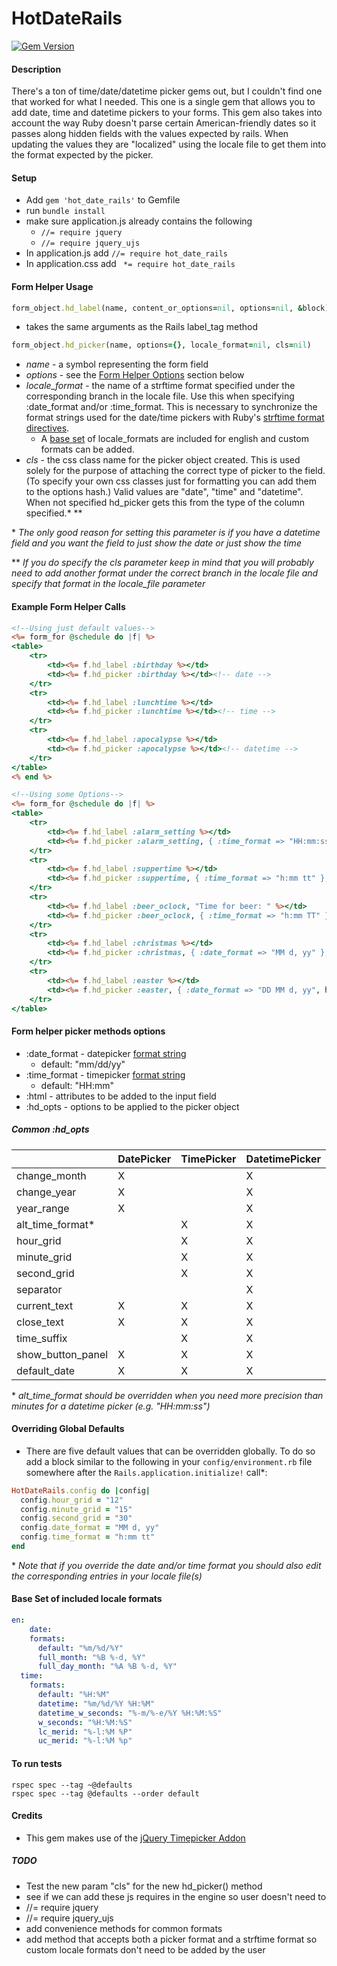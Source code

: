 # HotDateRails #
[![Gem Version](https://badge.fury.io/rb/hot_date_rails.svg)](http://badge.fury.io/rb/hot_date_rails)

#### Description ####
There's a ton of time/date/datetime picker gems out, but I couldn't find one that worked for what I needed. This one is a single gem that allows you to add date, time and datetime pickers to your forms. This gem also takes into account the way Ruby doesn't parse certain American-friendly dates so it passes along hidden fields with the values expected by rails. When updating the values they are "localized" using the locale file to get them into the format expected by the picker. 

#### Setup ####
- Add `gem 'hot_date_rails'` to Gemfile
- run `bundle install`
- make sure application.js already contains the following
  - `//= require jquery`
  - `//= require jquery_ujs`
- In application.js add `//= require hot_date_rails`
- In application.css add ` *= require hot_date_rails`

#### Form Helper Usage ####
```ruby
form_object.hd_label(name, content_or_options=nil, options=nil, &block)
```
- takes the same arguments as the Rails label_tag method

```ruby
form_object.hd_picker(name, options={}, locale_format=nil, cls=nil)
```
- *name* - a symbol representing the form field
- *options* - see the [Form Helper Options](#fho) section below
- *locale_format* - the name of a strftime format specified under the corresponding branch in the locale file. Use this when specifying :date_format and/or :time_format. This is necessary to synchronize the format strings used for the date/time pickers with Ruby's [strftime format directives](http://apidock.com/ruby/DateTime/strftime).
	- A [base set](#locales) of locale_formats are included for english and custom formats can be added.
- *cls* - the css class name for the picker object created. This is used solely for the purpose of attaching the correct type of picker to the field. (To specify your own css classes just for formatting you can add them to the options hash.) Valid values are "date", "time" and "datetime". When not specified hd_picker gets this from the type of the column specified.\* \*\*

\* *The only good reason for setting this parameter is if you have a datetime field and you want the field to just show the date or just show the time*

\*\* *If you do specify the cls parameter keep in mind that you will probably need to add another format under the correct branch in the locale file and specify that format in the locale_file parameter*

#### Example Form Helper Calls ####
```RHTML
<!--Using just default values-->
<%= form_for @schedule do |f| %>
<table>
	<tr>
		<td><%= f.hd_label :birthday %></td>
		<td><%= f.hd_picker :birthday %></td><!-- date -->
	</tr>
	<tr>
		<td><%= f.hd_label :lunchtime %></td>
		<td><%= f.hd_picker :lunchtime %></td><!-- time -->
	</tr>
	<tr>
		<td><%= f.hd_label :apocalypse %></td>
		<td><%= f.hd_picker :apocalypse %></td><!-- datetime -->
	</tr>
</table>
<% end %>
```

```RHTML
<!--Using some Options-->
<%= form_for @schedule do |f| %>
<table>
	<tr>
		<td><%= f.hd_label :alarm_setting %></td>
		<td><%= f.hd_picker :alarm_setting, { :time_format => "HH:mm:ss", :hd_opts => { :hour_grid => "12" } }, :w_seconds %></td>
	</tr>
	<tr>
		<td><%= f.hd_label :suppertime %></td>
		<td><%= f.hd_picker :suppertime, { :time_format => "h:mm tt" }, :lc_merid %></td>
	</tr>
	<tr>
		<td><%= f.hd_label :beer_oclock, "Time for beer: " %></td>
		<td><%= f.hd_picker :beer_oclock, { :time_format => "h:mm TT" }, :uc_merid %></td>
	</tr>
	<tr>
		<td><%= f.hd_label :christmas %></td>
		<td><%= f.hd_picker :christmas, { :date_format => "MM d, yy" }, :full_month %></td>
	</tr>
	<tr>
		<td><%= f.hd_label :easter %></td>
		<td><%= f.hd_picker :easter, { :date_format => "DD MM d, yy", html: { style: "width: 200px;", data: { microdata: "a value" } } }, :full_day_month %></td>
	</tr>
</table>
```

#### <a name="fho"></a>Form helper picker methods options ####
- :date_format - datepicker [format string](http://api.jqueryui.com/datepicker/)
	- default: "mm/dd/yy"
- :time_format - timepicker [format string](http://trentrichardson.com/examples/timepicker/)
	- default: "HH:mm"
- :html - attributes to be added to the input field
- :hd_opts - options to be applied to the picker object

##### Common :hd_opts
|                   | DatePicker | TimePicker | DatetimePicker |
| --------------    | ---------- | ---------- | -------------- |
| change_month      |     X      |            |       X        |
| change_year       |     X      |            |       X        |
| year_range        |     X      |            |       X        |
| alt_time_format*  |            |     X      |       X        |
| hour_grid         |            |     X      |       X        |
| minute_grid       |            |     X      |       X        |
| second_grid       |            |     X      |       X        |
| separator         |            |            |       X        |
| current_text      |     X      |     X      |       X        |
| close_text        |     X      |     X      |       X        |
| time_suffix       |            |     X      |       X        |
| show_button_panel |     X      |     X      |       X        |
| default_date      |     X      |     X      |       X        |



\* *alt_time_format should be overridden when you need more precision than minutes for a datetime picker (e.g. "HH:mm:ss")*

#### Overriding Global Defaults ####
- There are five default values that can be overridden globally. To do so add a block similar to the following in your `config/environment.rb` file somewhere after the `Rails.application.initialize!` call\*:
```ruby
HotDateRails.config do |config|
  config.hour_grid = "12"
  config.minute_grid = "15"
  config.second_grid = "30"
  config.date_format = "MM d, yy"
  config.time_format = "h:mm tt"
end
```
\* *Note that if you override the date and/or time format you should also edit the corresponding entries in your locale file(s)*

#### <a name="locales"></a>Base Set of included locale formats ####
```YAML
en:
	date:
  	formats:
      default: "%m/%d/%Y"
      full_month: "%B %-d, %Y"
      full_day_month: "%A %B %-d, %Y"
  time:
    formats:
      default: "%H:%M"
      datetime: "%m/%d/%Y %H:%M"
      datetime_w_seconds: "%-m/%-e/%Y %H:%M:%S"
      w_seconds: "%H:%M:%S"
      lc_merid: "%-l:%M %P"
      uc_merid: "%-l:%M %p"
```

#### To run tests ####
```
rspec spec --tag ~@defaults
rspec spec --tag @defaults --order default
```

#### Credits ####
- This gem makes use of the [jQuery Timepicker Addon](https://github.com/trentrichardson/jQuery-Timepicker-Addon)

##### TODO #####
- Test the new param "cls" for the new hd_picker() method
- see if we can add these js requires in the engine so user doesn't need to
 - //= require jquery
 - //= require jquery_ujs
- add convenience methods for common formats
- add method that accepts both a picker format and a strftime format so custom locale formats don't need to be added by the user

